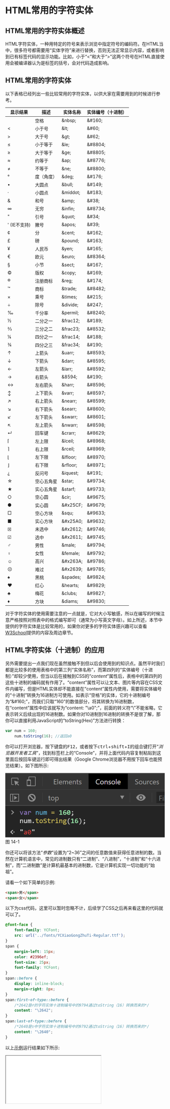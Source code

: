 # HTML常用的字符实体

## HTML常用的字符实体概述

HTML字符实体，一种用特定的符号来表示浏览中指定符号的编码符。在HTML当中，很多符号都需要用“实体字符”来进行替换，否则无法正常显示内容，或者影响到已有标签代码的显示功能。比如，小于“<”和大于“>”这两个符号在HTML直接使用会被编译器认为是标签的括号，会对代码造成影响。

## HTML常用的字符实体

以下表格已经列出一些比较常用的字符实体，以供大家在需要用到的时候进行参考。

| 显示结果     | 描述       | 实体名称     | 实体编号（十进制） |
| ------------ | ---------- | ------------ | ------------------ |
| &nbsp;       | 空格       | &amp;nbsp;   | &amp;#160;         |
| &lt;         | 小于号     | &amp;lt;     | &amp;#60;          |
| &gt;         | 大于号     | &amp;gt;     | &amp;#62;          |
| ≤            | 小于等于   | &amp;le;     | &amp;#8804;        |
| ≥            | 大于等于   | &amp;ge;     | &amp;#8805;        |
| ≈            | 约等于     | &amp;ap;     | &amp;#8776;        |
| ≠            | 不等于     | &amp;ne;     | &amp;#8800;        |
| °            | 度（角度） | &amp;deg;    | &amp;#176;         |
| •            | 大圆点     | &amp;bull;   | &amp;#149;         |
| ·            | 小圆点     | &amp;middot; | &amp;#183;         |
| &amp;        | 和号       | &amp;amp;    | &amp;#38;          |
| ∞            | 无穷       | &amp;infin;  | &amp;#8734;        |
| "            | 引号       | &amp;quot;   | &amp;#34;          |
| ' (IE不支持) | 撇号       | &amp;apos;   | &amp;#39;          |
| ¢            | 分         | &amp;cent;   | &amp;#162;         |
| £            | 磅         | &amp;pound;  | &amp;#163;         |
| ¥            | 人民币     | &amp;yen;    | &amp;#165;         |
| €            | 欧元       | &amp;euro;   | &amp;#8364;        |
| §            | 小节       | &amp;sect;   | &amp;#167;         |
| ©            | 版权       | &amp;copy;   | &amp;#169;         |
| ®            | 注册商标   | &amp;reg;    | &amp;#174;         |
| ™            | 商标       | &amp;trade;  | &amp;#8482;        |
| ×            | 乘号       | &amp;times;  | &amp;#215;         |
| ÷            | 除号       | &amp;divide; | &amp;#247;         |
| ‰            | 千分率     | &amp;permil; | &amp;#8240;        |
| ½            | 二分之一   | &amp;frac12; | &amp;#189;         |
| ⅔            | 三分之二   | &amp;frac23; | &amp;#8532;        |
| ¼            | 四分之一   | &amp;frac14; | &amp;#188;         |
| ¾            | 四分之三   | &amp;frac34; | &amp;#190;         |
| ↑            | 上箭头     | &amp;uarr;   | &amp;#8593;        |
| ↓            | 下箭头     | &amp;darr;   | &amp;#8595;        |
| ←            | 左箭头     | &amp;larr;   | &amp;#8592;        |
| →            | 右箭头     | &amp;8594;   | &amp;#190;         |
| ↔            | 左右箭头   | &amp;harr;   | &amp;#8596;        |
| ↕            | 上下箭头   | &amp;varr;   | &amp;#8597;        |
| ↗            | 右上箭头   | &amp;nearr;  | &amp;#8599;        |
| ↘            | 右下箭头   | &amp;searr;  | &amp;#8600;        |
| ↙            | 左下箭头   | &amp;swarr;  | &amp;#8601;        |
| ↖            | 左上箭头   | &amp;nwarr;  | &amp;#8598;        |
| ↵            | 回车键     | &amp;crarr;  | &amp;#8629;        |
| ⌈            | 左上限     | &amp;lceil;  | &amp;#8968;        |
| ⌉            | 右上限     | &amp;rceil;  | &amp;#8969;        |
| ⌊            | 左下限     | &amp;lfloor; | &amp;#8970;        |
| ⌋            | 右下限     | &amp;rfloor; | &amp;#8971;        |
| ¿            | 反问号     | &amp;iquest; | &amp;#191;         |
| ☆            | 空心五角星 | &amp;star;   | &amp;#9734;        |
| ★            | 实心五角星 | &amp;starf;  | &amp;#9733;        |
| ○            | 空心圆     | &amp;cir;    | &amp;#9675;        |
| ●            | 实心圆     | &amp;#x25CF; | &amp;#9679;        |
| □            | 空心方块   | &amp;squ;    | &amp;#9633;        |
| ■            | 实心方块   | &amp;#x25A0; | &amp;#9632;        |
| ☒            | 未选中     | &amp;#x2612; | &amp;#9746;        |
| ☑            | 选中       | &amp;#x2611; | &amp;#9745;        |
| ♂            | 男性       | &amp;male;   | &amp;#9794;        |
| ♀            | 女性       | &amp;female; | &amp;#9792;        |
| ☺            | 高兴       | &amp;#x263A; | &amp;#9786;        |
| ☹            | 难过       | &amp;#x2639; | &amp;#9785;        |
| ♠            | 黑桃       | &amp;spades; | &amp;#9824;        |
| ♥            | 红心       | &amp;hearts; | &amp;#9829;        |
| ♣            | 梅花       | &amp;clubs;  | &amp;#9827;        |
| ♦            | 方块       | &amp;diams;  | &amp;#9830;        |

对于字符实体的使用需要注意的一点就是，它对大小写敏感，所以在编写的时候注意严格按照对照表中的格式编写即可（通常为小写英文字母）。如上所述，本节中提供的字符实体是比较常用的，如果你对更多的字符实体感兴趣可以查看[W3School](https://www.w3school.com.cn/tags/html_ref_symbols.html)提供的内容及周边章节。

## HTML字符实体（十进制）的应用

另外需要提出一点我们现在虽然接触不到但以后会使用到的知识点。虽然平时我们都是比较多的使用表格中的第三列“实体名称”，而第四列的“实体编号（十进制）”却较少使用，但当以后在接触到CSS的“<em class="hover-info" data-title="它们一般只出现于伪类选择器“::before”和“::after”以内">content</em>”属性后，表格中的第四列的这些十进制的编码就有作用了。“content”属性可以让文本、图片等内容在CSS文件内编写，但是HTML实体却不能直接在“content”属性内使用，需要将实体编号的“十进制”转换为16进制方可使用。如表示“空格”的实体，它的十进制编号为“\&#160;”，而我们只取“160”的数值部分，将其转换为16进制数，在“content”属性中应该就写为“content: "\a0";”，前面的转义符“\”不能省略，它表示转义后续出现的16进制数。如果你对10进制到16进制的转换不是很了解，那你可以直接利用JavaScript的“toString(Hex)”方法进行转换：

```js
var num = 160;
    num.toString(16); //返回a0
```

你可以打开浏览器，按下键盘的<kbd class="ew-kbd">F12</kbd>，或者按下<kbd class="ew-kbd">ctrl</kbd>+<kbd class="ew-kbd">shift</kbd>+<kbd class="ew-kbd">I</kbd>的组合键打开“<em class="hover-info" data-title="现在所有的浏览器都带有该工具，其中以Google Chrome浏览器的该工具表现得最为出色">浏览器开发者工具</em>”，找到标签栏上的“Console”，并将上面代码内容复制粘贴到这里面后按回车键运行即可得出结果（Google Chrome浏览器不用按下回车也能预览结果）。如下图所示:

<div class="image-container">
    <img src="./docs/html/images/devtool-toString_16.png" alt="图片14-1" title="图片14-1" >
    <span class="image-title">图 14-1 </span>
</div>

你还可以将该方法“<em class="hover-info" data-title="编程专业术语，表示函数或方法在调用时小括号内填上的值">参数</em>”设置为“2~36”之间的任意数值来获得任意进制的数。当然在计算机语言中，常见的进制数只有“二进制”、“八进制”，“十进制”和“十六进制”，而“二进制数”是计算机最基本的进制数，它是计算机实现一切功能的“始祖”。

请看一个如下简单的示例:

```html
<span>男</span>
<span>女</span>
```

以下为css代码，这里可以暂时忽略不计，后续学了CSS之后再来看这里的代码就可以了。

```css
@font-face {
    font-family: YCFont;
    src: url('../fonts/YCXiaoGongZhuTi-Regular.ttf');
}
span {
    margin-left: 15px;
    color: #2396ef;
    font-size: 25px;
    font-family: YCFont;
}
span::before {
    display: inline-block;
    margin-right: 8px;
}
span:first-of-type::before {
    /*2642是♂的字符实体十进制编号中的9794通过toString（16）转换而来的*/
    content: "\2642";
}
span:last-of-type::before {
    /*2640是♀中字符实体十进制编号中的9792通过toString（16）转换而来的*/
    content: "\2640";
}
```

以上[示例](./docs/html/html/html-code-14-1.html)运行结果如下所示:

<iframe style="min-height:60px;" src="./docs/html/html/html-code-14-1.html"></iframe>
